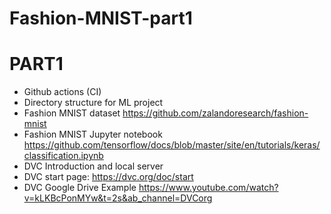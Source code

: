 # Fashion-MNIST-part1

# PART1
* Github actions (CI)
* Directory structure for ML project
* Fashion MNIST dataset
https://github.com/zalandoresearch/fashion-mnist
* Fashion MNIST Jupyter notebook
https://github.com/tensorflow/docs/blob/master/site/en/tutorials/keras/classification.ipynb
* DVC Introduction and local server
* DVC start page: https://dvc.org/doc/start
* DVC Google Drive Example https://www.youtube.com/watch?v=kLKBcPonMYw&t=2s&ab_channel=DVCorg
